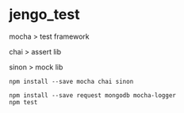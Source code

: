 # jengo_test

mocha > test framework

chai > assert lib

sinon > mock lib

```
npm install --save mocha chai sinon

npm install --save request mongodb mocha-logger
npm test
```
